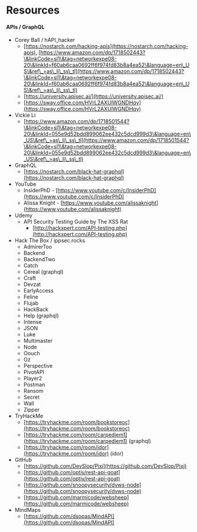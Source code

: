 # Resources

#### APIs / GraphQL

* Corey Ball / hAPI\_hacker
  * [https://nostarch.com/hacking-apis](https://nostarch.com/hacking-apis), [https://www.amazon.com/dp/1718502443?\&linkCode=sl1\&tag=networkexpe08-20\&linkId=f60ab6caa0692ff6f974fd83b8a4ea52\&language=en\_US\&ref\_=as\_li\_ss\_tl](https://www.amazon.com/dp/1718502443?\&linkCode=sl1\&tag=networkexpe08-20\&linkId=f60ab6caa0692ff6f974fd83b8a4ea52\&language=en\_US\&ref\_=as\_li\_ss\_tl)
  * [https://university.apisec.ai/](https://university.apisec.ai/)
  * [https://sway.office.com/HVrL2AXUlWGNDHqy](https://sway.office.com/HVrL2AXUlWGNDHqy)
* Vickie Li
  * [https://www.amazon.com/dp/1718501544?\&linkCode=sl1\&tag=networkexpe08-20\&linkId=055e9d52bdd899062ee432c5dcd999d3\&language=en\_US\&ref\_=as\_li\_ss\_tl](https://www.amazon.com/dp/1718501544?\&linkCode=sl1\&tag=networkexpe08-20\&linkId=055e9d52bdd899062ee432c5dcd999d3\&language=en\_US\&ref\_=as\_li\_ss\_tl)
* GraphQL
  * [https://nostarch.com/black-hat-graphql](https://nostarch.com/black-hat-graphql)
* YouTube
  * InsiderPhD - [https://www.youtube.com/c/InsiderPhD](https://www.youtube.com/c/InsiderPhD)
  * Alissa Knight - [https://www.youtube.com/alissaknight](https://www.youtube.com/alissaknight)
* Udemy
  * API Security Testing Guide by The XSS Rat
    * [http://hackxpert.com/API-testing.php](http://hackxpert.com/API-testing.php)
* Hack The Box / ippsec.rocks
  * AdmirerToo
  * Backend
  * BackendTwo
  * Catch
  * Cereal (graphql)
  * Craft
  * Devzat
  * EarlyAccess
  * Feline
  * Flujab
  * HackBack
  * Help (graphql)
  * Intense
  * JSON
  * Luke
  * Multimaster
  * Node
  * Oouch
  * Oz
  * Perspective
  * PivotAPI
  * Player2
  * Postman
  * Ransom
  * Secret
  * Wall
  * Zipper
* TryHackMe
  * [https://tryhackme.com/room/bookstoreoc](https://tryhackme.com/room/bookstoreoc)
  * [https://tryhackme.com/room/carpediem1](https://tryhackme.com/room/carpediem1) (graphql)
  * [https://tryhackme.com/room/idor](https://tryhackme.com/room/idor) (idor)
* GitHub
  * [https://github.com/DevSlop/Pixi](https://github.com/DevSlop/Pixi)
  * [https://github.com/optiv/rest-api-goat](https://github.com/optiv/rest-api-goat)
  * [https://github.com/snoopysecurity/dvws-node](https://github.com/snoopysecurity/dvws-node)
  * [https://github.com/marmicode/websheep](https://github.com/marmicode/websheep)
* MindMaps
  * [https://github.com/dsopas/MindAPI](https://github.com/dsopas/MindAPI)
